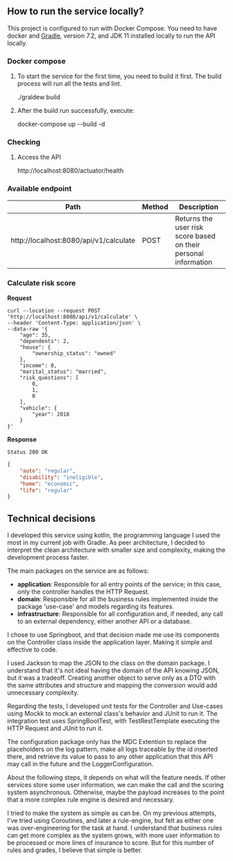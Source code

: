 
## How to run the service locally? 

This project is configured to run with Docker Compose. You need to have docker and [Gradle](https://docs.gradle.org), version 7.2, and JDK 11 installed locally to run the API locally.
    
### Docker compose 
1. To start the service for the first time, you need to build it first. The build process will run all the tests and lint. 
        
    
    ./graldew build 
2. After the build run successfully, execute:


    docker-compose up --build -d

### Checking
1. Access the API

    
    http://localhost:8080/actuator/health

### Available endpoint
|  Path                                  | Method | Description                                                     |
|----------------------------------------|--------|-----------------------------------------------------------------|
| http://localhost:8080/api/v1/calculate | POST   | Returns the user risk score based on their personal information |

### Calculate risk score

**Request**
```shell
curl --location --request POST 'http://localhost:8080/api/v1/calculate' \
--header 'Content-Type: application/json' \
--data-raw '{
    "age": 35,
    "dependents": 2,
    "house": {
        "ownership_status": "owned"
    },
    "income": 0,
    "marital_status": "married",
    "risk_questions": [
        0,
        1,
        0
    ],
    "vehicle": {
        "year": 2018
    }
}'
```

**Response**
```shell
Status 200 OK
```
```json
{
    "auto": "regular",
    "disability": "ineligible",
    "home": "economic",
    "life": "regular"
}
```

## Technical decisions
I developed this service using kotlin, the programming language I used the most in my current job with Gradle. As peer architecture, I decided to interpret the clean architecture with smaller size and complexity, making the development process faster.

The main packages on the service are as follows:
- **application**:  Responsible for all entry points of the service; in this case, only the controller handles the HTTP Request.
- **domain**:  Responsible for all the business rules implemented inside the package 'use-case' and models regarding its features.
- **infrastructure**: Responsible for all configuration and, if needed, any call to an external dependency, either another API or a database.  

I chose to use Springboot, and that decision made me use its components on the Controller class inside the application layer. Making it simple and effective to code.

I used Jackson to map the JSON to the class on the domain package. I understand that it's not ideal having the domain of the API knowing JSON, but it was a tradeoff. Creating another object to serve only as a DTO with the same attributes and structure and mapping the conversion would add unnecessary complexity.

Regarding the tests, I developed unit tests for the Controller and Use-cases using Mockk to mock an external class's behavior and JUnit to run it. The integration test uses SpringBootTest, with TestRestTemplate executing the HTTP Request and JUnit to run it.

The configuration package only has the MDC Extention to replace the placeholders on the log pattern, make all logs traceable by the id inserted there, and retrieve its value to pass to any other application that this API may call in the future and the LoggerConfiguration.

About the following steps, it depends on what will the feature needs. If other services store some user information, we can make the call and the scoring system asynchronous. Otherwise, maybe the payload increases to the point that a more complex rule engine is desired and necessary.

I tried to make the system as simple as can be. On my previous attempts, I've tried using Coroutines, and later a rule-engine, but felt as either one was over-engineering for the task at hand. I understand that business rules can get more complex as the system grows, with more user information to be processed or more lines of insurance to score. But for this number of rules and grades, I believe that simple is better. 
